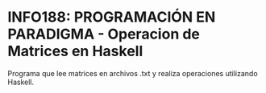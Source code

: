 # INFO188: PROGRAMACIÓN EN PARADIGMA - Operacion de Matrices en Haskell

Programa que lee matrices en archivos .txt y realiza operaciones utilizando Haskell.
